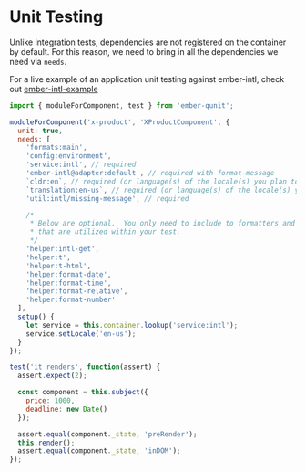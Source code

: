 
Unit Testing
==============================================================================

Unlike integration tests, dependencies are not registered on the container by
default.  For this reason, we need to bring in all the dependencies we need
via `needs`.

For a live example of an application unit testing against ember-intl, check
out [ember-intl-example](https://github.com/jasonmit/ember-intl-example/tree/master/tests)

```js
import { moduleForComponent, test } from 'ember-qunit';

moduleForComponent('x-product', 'XProductComponent', {
  unit: true,
  needs: [
    'formats:main',
    'config:environment',
    'service:intl', // required
    'ember-intl@adapter:default', // required with format-message
    `cldr:en`, // required (or language(s) of the locale(s) you plan to test against)
    `translation:en-us`, // required (or language(s) of the locale(s) you plan to test against)
    'util:intl/missing-message', // required

    /*
     * Below are optional.  You only need to include to formatters and helpers
     * that are utilized within your test.
     */
    'helper:intl-get',
    'helper:t',
    'helper:t-html',
    'helper:format-date',
    'helper:format-time',
    'helper:format-relative',
    'helper:format-number'
  ],
  setup() {
    let service = this.container.lookup('service:intl');
    service.setLocale('en-us');
  }
});

test('it renders', function(assert) {
  assert.expect(2);

  const component = this.subject({
    price: 1000,
    deadline: new Date()
  });

  assert.equal(component._state, 'preRender');
  this.render();
  assert.equal(component._state, 'inDOM');
});
```
